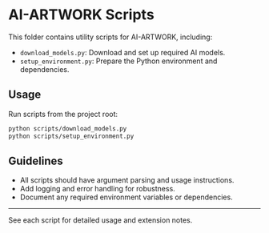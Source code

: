 # AI-ARTWORK Scripts

This folder contains utility scripts for AI-ARTWORK, including:
- `download_models.py`: Download and set up required AI models.
- `setup_environment.py`: Prepare the Python environment and dependencies.

## Usage
Run scripts from the project root:

```bash
python scripts/download_models.py
python scripts/setup_environment.py
```

## Guidelines
- All scripts should have argument parsing and usage instructions.
- Add logging and error handling for robustness.
- Document any required environment variables or dependencies.

---
See each script for detailed usage and extension notes. 